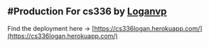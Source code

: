 #Production
For cs336 by [Loganvp](https://github.com/Loganvp)
-------------
Find the deployment here -> [https://cs336logan.herokuapp.com/](https://cs336logan.herokuapp.com/)
